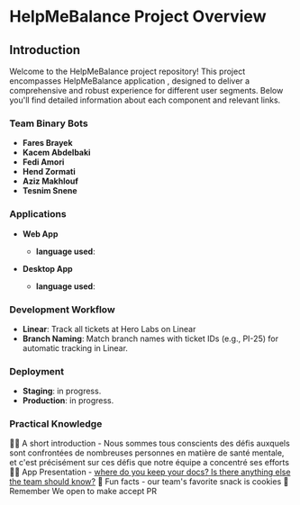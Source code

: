 # HelpMeBalance Project Overview

## Introduction
Welcome to the HelpMeBalance project repository! This project encompasses HelpMeBalance application , designed to deliver a comprehensive and robust experience for different user segments. Below you'll find detailed information about each component and relevant links.

### Team Binary Bots
- **Fares Brayek**
- **Kacem Abdelbaki**
- **Fedi Amori**
- **Hend Zormati**
- **Aziz Makhlouf**
- **Tesnim Snene**


### Applications
- **Web App**
  - **language used**: 

- **Desktop App**
  - **language used**: 

### Development Workflow
- **Linear**: Track all tickets at Hero Labs on Linear
- **Branch Naming**: Match branch names with ticket IDs (e.g., PI-25) for automatic tracking in Linear.

### Deployment
- **Staging**: in progress.
- **Production**: in progress.

### Practical Knowledge
🙋‍♀️ A short introduction - Nous sommes tous conscients des défis auxquels sont confrontées de nombreuses personnes en matière de santé mentale, et c'est précisément sur ces défis que notre équipe a concentré ses efforts
👩‍💻 App Presentation - [where do you keep your docs? Is there anything else the team should know?](https://www.canva.com/design/DAF7E1wD7bs/H53tZSBm0lnaLWuujP5M9w/view?utm_content=DAF7E1wD7bs&utm_campaign=designshare&utm_medium=link&utm_source=editor)
🍪 Fun facts - our team's favorite snack is cookies 
🧙 Remember We open to make accept PR
